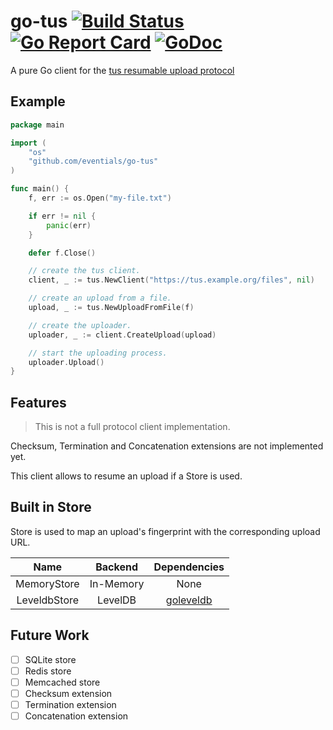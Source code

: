 # go-tus [![Build Status](https://travis-ci.org/eventials/go-tus.svg?branch=master)](https://travis-ci.org/eventials/go-tus) [![Go Report Card](https://goreportcard.com/badge/github.com/eventials/go-tus)](https://goreportcard.com/report/github.com/eventials/go-tus) [![GoDoc](https://godoc.org/github.com/eventials/go-tus?status.svg)](http://godoc.org/github.com/eventials/go-tus)

A pure Go client for the [tus resumable upload protocol](http://tus.io/)

## Example

```go
package main

import (
    "os"
    "github.com/eventials/go-tus"
)

func main() {
    f, err := os.Open("my-file.txt")

    if err != nil {
        panic(err)
    }

    defer f.Close()

    // create the tus client.
    client, _ := tus.NewClient("https://tus.example.org/files", nil)

    // create an upload from a file.
    upload, _ := tus.NewUploadFromFile(f)

    // create the uploader.
    uploader, _ := client.CreateUpload(upload)

    // start the uploading process.
    uploader.Upload()
}
```

## Features

> This is not a full protocol client implementation.

Checksum, Termination and Concatenation extensions are not implemented yet.

This client allows to resume an upload if a Store is used.

## Built in Store

Store is used to map an upload's fingerprint with the corresponding upload URL.

| Name | Backend | Dependencies |
|:----:|:-------:|:------------:|
| MemoryStore | In-Memory | None |
| LeveldbStore | LevelDB | [goleveldb](https://github.com/syndtr/goleveldb) |

## Future Work

- [ ] SQLite store
- [ ] Redis store
- [ ] Memcached store
- [ ] Checksum extension
- [ ] Termination extension
- [ ] Concatenation extension
